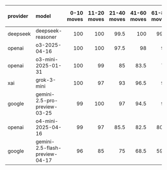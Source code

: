 | provider   | model                          |   0-10 moves |   11-20 moves |   21-40 moves |   41-60 moves |   61-80 moves |   81-100 moves |
|:-----------|:-------------------------------|-------------:|--------------:|--------------:|--------------:|--------------:|---------------:|
| deepseek   | deepseek-reasoner              |          100 |           100 |          99.5 |         100   |          99.5 |          100   |
| openai     | o3-2025-04-16                  |          100 |           100 |          97.5 |          98   |          97   |           99   |
| openai     | o3-mini-2025-01-31             |          100 |            99 |          85   |          83.5 |          79   |           79.5 |
| xai        | grok-3-mini                    |          100 |            97 |          93   |          96.5 |          94   |           95.5 |
| google     | gemini-2.5-pro-preview-03-25   |           99 |           100 |          97   |          94.5 |          93   |           95.5 |
| openai     | o4-mini-2025-04-16             |           99 |            97 |          85.5 |          82.5 |          80.5 |           86.5 |
| google     | gemini-2.5-flash-preview-04-17 |           96 |            85 |          75   |          68.5 |          59.5 |           67.5 |